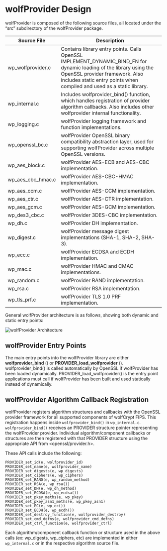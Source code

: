 # wolfProvider Design

wolfProvider is composed of the following source files, all located under the “src” subdirectory of the wolfProvider package.

| Source File | Description |
| --------------- | ---------------- |
| wp_wolfprovider.c | Contains library entry points. Calls OpenSSL IMPLEMENT_DYNAMIC_BIND_FN for dynamic loading of the library using the OpenSSL provider framework. Also includes static entry points when compiled and used as a static library. |
| wp_internal.c | Includes wolfprovider_bind() function, which handles registration of provider algorithm callbacks. Also includes other wolfprovider internal functionality. |
| wp_logging.c | wolfProvider logging framework and function implementations. |
| wp_openssl_bc.c | wolfProvider OpenSSL binary compatibility abstraction layer, used for supporting wolfProvider across multiple OpenSSL versions. |
| wp_aes_block.c | wolfProvider AES-ECB and AES-CBC implementation. |
| wp_aes_cbc_hmac.c | wolfProvider AES-CBC-HMAC implementation. |
| wp_aes_ccm.c | wolfProvider AES-CCM implementation. |
| wp_aes_ctr.c | wolfProvider AES-CTR implementation. |
| wp_aes_gcm.c | wolfProvider AES-GCM implementation. |
| wp_des3_cbc.c | wolfProvider 3DES-CBC implementation. |
| wp_dh.c | wolfProvider DH implementation. |
| wp_digest.c | wolfProvider message digest implementations (SHA-1, SHA-2, SHA-3). |
| wp_ecc.c | wolfProvider ECDSA and ECDH implementation. |
| wp_mac.c | wolfProvider HMAC and CMAC implementations. |
| wp_random.c | wolfProvider RAND implementation. |
| wp_rsa.c | wolfProvider RSA implementation. |
| wp_tls_prf.c | wolfProvider TLS 1.0 PRF implementation. |


General wolfProvider architecture is as follows, showing both dynamic and static entry points:

![wolfProvider Architecture](../png/wolfprovider_architecture.png)

## wolfProvider Entry Points

The main entry points into the wolfProvider library are either **wolfprovider_bind** () or **PROVIDER_load_wolfprovider** (). wolfprovider_bind() is called automatically by OpenSSL if wolfProvider has been loaded dynamically. PROVIDER_load_wolfprovider() is the entry point applications must call if wolfProvider has been built and used statically instead of dynamically.

## wolfProvider Algorithm Callback Registration

wolfProvider registers algorithm structures and callbacks with the OpenSSL provider framework for all supported components of wolfCrypt FIPS. This registration happens inside `wolfprovider_bind()` in `wp_internal.c`. `wolfprovider_bind()` receives an PROVIDER structure pointer
representing the wolfProvider provider. Individual algorithm/component callbacks or structures are then registered with that PROVIDER structure using the appropriate API from <openssl/provider.h>.

These API calls include the following:
```
PROVIDER_set_id(e, wolfprovider_id)
PROVIDER_set_name(e, wolfprovider_name)
PROVIDER_set_digests(e, wp_digests)
PROVIDER_set_ciphers(e, wp_ciphers)
PROVIDER_set_RAND(e, wp_random_method)
PROVIDER_set_RSA(e, wp_rsa())
PROVIDER_set_DH(e, wp_dh_method)
PROVIDER_set_ECDSA(e, wp_ecdsa())
PROVIDER_set_pkey_meths(e, wp_pkey)
PROVIDER_set_pkey_asn1_meths(e, wp_pkey_asn1)
PROVIDER_set_EC(e, wp_ec())
PROVIDER_set_ECDH(e, wp_ecdh())
PROVIDER_set_destroy_function(e, wolfprovider_destroy)
PROVIDER_set_cmd_defns(e, wolfprovider_cmd_defns)
PROVIDER_set_ctrl_function(e, wolfprovider_ctrl)
```

Each algorithm/component callback function or structure used in the above calls (ex: wp_digests, wp_ciphers, etc) are implemented in either `wp_internal.c` or in the respective algorithm source file.
